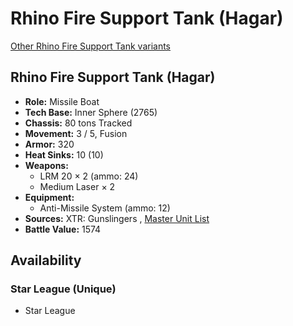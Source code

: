 # Rhino Fire Support Tank (Hagar) 

[Other Rhino Fire Support Tank variants](../rhino_fire_support_tank.md) 

## Rhino Fire Support Tank (Hagar) 

- **Role:** Missile Boat 
- **Tech Base:** Inner Sphere (2765) 
- **Chassis:** 80 tons Tracked 
- **Movement:** 3 / 5, Fusion 
- **Armor:** 320 
- **Heat Sinks:** 10 (10) 
- **Weapons:** 
  - LRM 20 × 2 (ammo: 24) 
  - Medium Laser × 2 
- **Equipment:** 
  - Anti-Missile System (ammo: 12) 
- **Sources:** XTR: Gunslingers , [Master Unit List](http://masterunitlist.info/Unit/Details/7327) 
- **Battle Value:** 1574 

## Availability 

### Star League (Unique) 

- Star League 

